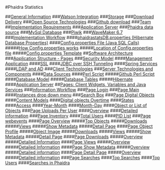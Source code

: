 #Phaidra Statistics

##[General Information](Phaidra_statistics/README.md)
###[Watson Integration](Phaidra_statistics/watson_integration.md)
###[Storage](Phaidra_statistics/storage_information.md)
###[Download Delivery](Phaidra_statistics/download_delivery.md)
###[Open Source Technologies](Phaidra_statistics/open_source_technologies.md)
###[Github download](Phaidra_statistics/phaidra_statistics_github_download.md)
###[Team](Phaidra_statistics/team.md)
##[Implementation Requirements](Phaidra_statistics/phaidra_statistics_-_requirements_for_deployment.md)
###[Application Server](Phaidra_statistics/application_serverrequirements.md)
###[Phaidra data source](Phaidra_statistics/phaidra_data_source.md)
###[MySql Database](Phaidra_statistics/mysql_database.md)
###[Piwik](Phaidra_statistics/piwik.md)
###[WaveMaker 6.7](Phaidra_statistics/wavemaker_67.md)
###[Implementation Workflow](Phaidra_statistics/implementation_workflow.md)
####[phaidrastatsDB.properties (Hibernate Database Properties)](Phaidra_statistics/phaidrastatsdbproperties_hibernate_database_proper.md)
####[Config.properties File (Java SQL Calls)](Phaidra_statistics/configproperties_file.md)
#####[How Config.properties works](Phaidra_statistics/how_configproperties_works.md)
#####[Location of Config.properties file](Phaidra_statistics/location_of_configproperties_file.md)
#####[Config.properties Template](Phaidra_statistics/configproperties_template.md)
##[Software Architecture](Phaidra_statistics/chapter1.md)
###[Application Structure - Pages](Phaidra_statistics/application_structure_-_pages.md)
###[Security Model](Phaidra_statistics/security_model.md)
####[Management Application](Phaidra_statistics/management_application.md)
####[SSL](Phaidra_statistics/ssl.md)
####[JDBC over SSH Tunneling](Phaidra_statistics/jdbc_over_ssh_tunneling.md)
####[Spring Services](Phaidra_statistics/spring_services.md)
####[LDAP and AD](Phaidra_statistics/ldap_and_ad.md)
###[Client Technologies](Phaidra_statistics/phaidra_statistics_application_client_technologies.md)
###[Server Technologies and Components](Phaidra_statistics/phaidra_statistics_server_technologies_and_compone.md)
####[Data Sources](Phaidra_statistics/data_sources.md)
####[Perl Script](Phaidra_statistics/perl_script.md)
#####[Github Perl Script](Phaidra_statistics/github_perl_script.md)
####[Database Model](Phaidra_statistics/database_model.md)
#####[Database Tables](Phaidra_statistics/database_tables.md)
#####[Hibernate](Phaidra_statistics/hibernate.md)
####[Application Server](Phaidra_statistics/application_server.md)
##[Pages: Client Widgets, Variables and Java Services](Phaidra_statistics/software_architecture__detail_information_from_cli.md)
###[Information Workflow](Phaidra_statistics/information_workflow.md)
###[Page Login](Phaidra_statistics/page_login_Widgets.md)
###[Page Main](Phaidra_statistics/page_main.md)
####[Instances drop down menu](Phaidra_statistics/instances_drop_down_menu.md)
###[Search Box](Phaidra_statistics/search.md)
###[Page Digital Objects](Phaidra_statistics/page_digital_objects.md)
####[Content Models](Phaidra_statistics/content_models.md)
####[Digital objects Overtime](Phaidra_statistics/digital_objects_in_repository.md)
####[States](Phaidra_statistics/states.md)
####[Access](Phaidra_statistics/access.md)
####[Year-Month](Phaidra_statistics/digital_objects_month.md)
####[Month-Day](Phaidra_statistics/digitalObjects_month.md)
####[Object or List of Objects](Phaidra_statistics/digital_objects_day.md)
###[Page Uploads Per User](Phaidra_statistics/page_uploads_per_user.md)
####[Overview](Phaidra_statistics/page_uploads_widgets_overview.md)
####[Detailed information](Phaidra_statistics/uploadsPerUser_detailed_information.md)
###[Page Inventory](Phaidra_statistics/page_inventory-widgets.md)
####[Total Users](Phaidra_statistics/total_users.md)
####[PID List](Phaidra_statistics/pid_list.md)
###[Page webevents](Phaidra_statistics/page_webevents-widgets.md)
####[Page Overview](Phaidra_statistics/page_overview.md)
#####[Top Objects](Phaidra_statistics/top_objects.md)
#####[Downloads](Phaidra_statistics/downloads.md)
#####[Views](Phaidra_statistics/views.md)
#####[Show Metadata](Phaidra_statistics/show_metadata.md)
#####[Detail Page](Phaidra_statistics/detail_page.md)
####[Page Object Profile](Phaidra_statistics/page_object_profile.md)
#####[Object Image](Phaidra_statistics/object_image.md)
#####[Downloads](Phaidra_statistics/downloads_pid.md)
#####[Views](Phaidra_statistics/views_pid.md)
#####[Show Metadata](Phaidra_statistics/show_metadata_pid.md)
#####[Detail Page](Phaidra_statistics/detail_page_pid.md)
####[Page Downloads](Phaidra_statistics/page_downloads.md)
#####[Overview](Phaidra_statistics/page_downloads_widgets_overview.md)
#####[Detailed Information](Phaidra_statistics/page_downloads_widgets_detailed_information.md)
####[Page Views](Phaidra_statistics/page_views_widgets.md)
#####[Overview](Phaidra_statistics/pageViews-overviewWidgets.md)
#####[Detailed Information](Phaidra_statistics/pageviews_detailed_information.md)
####[Page Show Metadata](Phaidra_statistics/page_show_metadata_widgets.md)
#####[Overview](Phaidra_statistics/pageShowMetadata_overviewWidgets.md)
#####[Detailed information](Phaidra_statistics/pageshowmetadata_detailed_information.md)
####[Page Detail Page](Phaidra_statistics/page_detail_page_widgets.md)
#####[Overview](Phaidra_statistics/pageDetailPage_overviewWidgets.md)
#####[Detailed information](Phaidra_statistics/pagedetailpage_detailed_information.md)
###[Page Searches](Phaidra_statistics/page_searches.md)
####[Top Searches](Phaidra_statistics/searches_top_searches.md)
####[Top Users](Phaidra_statistics/searches_top_users.md)
####[Searches in Phaidra](Phaidra_statistics/searches_searches_in_phaidra.md)